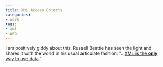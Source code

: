 ```yaml
---
title: XML Access Objects
categories:
- work
tags:
- xml
- web
---
```


I am positively giddy about this.  Russell Beattie has seen the light and shares it with the world in his usual articulate fashion: "...[XML is the **only** way to use data][1]."

   [1]: http://web.archive.org/web/20030811075629/http://www.russellbeattie.com/notebook/1003728.html

